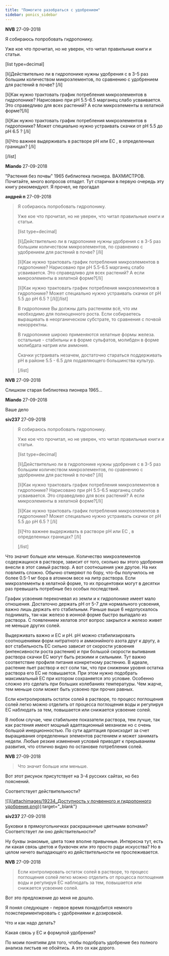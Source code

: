 ```yaml
---
title: "Помогите разобраться с удобрением"
sidebar: ponics_sidebar
---
```


**NVB** 27-09-2018

Я собираюсь попробовать гидропонику. 

Уже кое что прочитал, но не уверен, что читал правильные книги и статьи. 

[list type=decimal]

[li]Действительно ли в гидропонике нужны удобрения с в 3-5 раз большим количеством микроэлементов, по сравнению с удобрением для растений в почве? [/li]

[li]Как нужно трактовать график потребления микроэлементов в гидропонике? Нарисовано при pH 5.5-6.5 марганец слабо усваивается. Это справедливо для всех растений? А если микроэлементы в хелатной форме?[/li]

[li]Как нужно трактовать график потребления микроэлементов в гидропонике? Может специально нужно устраивать скачки от pH 5.5 до pH 6.5 ? [/li]

[li]Что важнее выдерживать в растворе pH или ЕС , в определенных границах? [/li]

[/list]


**Miando** 27-09-2018

"Растения без почвы" 1965 библиотека пионера. ВАХМИСТРОВ. Почитайте, много вопросов отпадет. Тут старички в первую очередь эту книгу рекомендуют. Я прочел, не прогадал


**андрей п** 27-09-2018

> Я собираюсь попробовать гидропонику. 
> 
> Уже кое что прочитал, но не уверен, что читал правильные книги и статьи. 
> 
> [list type=decimal]
> 
> [li]Действительно ли в гидропонике нужны удобрения с в 3-5 раз большим количеством микроэлементов, по сравнению с удобрением для растений в почве? [/li]
> 
> [li]Как нужно трактовать график потребления микроэлементов в гидропонике? Нарисовано при pH 5.5-6.5 марганец слабо усваивается. Это справедливо для всех растений? А если микроэлементы в хелатной форме?[/li]
> 
> [li]Как нужно трактовать график потребления микроэлементов в гидропонике? Может специально нужно устраивать скачки от pH 5.5 до pH 6.5 ? [/li][/list]
> 
> В гидропонике Вы должны дать растениям всё, что им необходимо для полноценного роста. Если собираетесь выращивать в неорганическом субстрате, то сравнения с почвой некорректны. 
> 
> В гидропонике широко применяются хелатные формы железа. остальные - стабильны и в форме сульфатов, молибден в форме молибдата натрия или аммония.
> 
> Скачки устраивать незачем, достаточно стараться поддерживать рН в районе 5.5 - 6.5 для подавляющего большинства культур.
> 
> [/list]



**NVB** 27-09-2018

Слишком старая библиотека пионера 1965... 


**Miando** 27-09-2018

Ваше дело 


**siv237** 27-09-2018

> Я собираюсь попробовать гидропонику. 
> 
> Уже кое что прочитал, но не уверен, что читал правильные книги и статьи. 
> 
> [list type=decimal]
> 
> [li]Действительно ли в гидропонике нужны удобрения с в 3-5 раз большим количеством микроэлементов, по сравнению с удобрением для растений в почве? [/li]
> 
> [li]Как нужно трактовать график потребления микроэлементов в гидропонике? Нарисовано при pH 5.5-6.5 марганец слабо усваивается. Это справедливо для всех растений? А если микроэлементы в хелатной форме?[/li]
> 
> [li]Как нужно трактовать график потребления микроэлементов в гидропонике? Может специально нужно устраивать скачки от pH 5.5 до pH 6.5 ? [/li]
> 
> [li]Что важнее выдерживать в растворе pH или ЕС , в определенных границах? [/li]
> 
> [/list]

Что значит больше или меньше. Количество микроэлементов содержащихся в растворе, зависит от того, сколько вы этого удобрения внесли в этот самый раствор. А вот соотношения уже другое. На них повлиять сложно. Обычно отмеряют по бору, что-бы получилось не более 0.5-1 мг бора в атомном весе на литр раствора. Если микроэлементы в хелатной форме, то их процентовки могут в десятки раз превышать потребные без особых последствий.

График усвоения перекочевал из земли и к гидропонике имеет мало отношения. Достаточно держать pH от 5-7 для нормального усвоения, важно лишь держать его стабильным. Раньше выше 6 недопускалось поднимать, так-как железо в ионной форме быстро выпадало из раствора. С появлением хелатов этот вопрос закрылся и железо живет не меньше других солей.

Выдерживать важно и EC и pH. pH можно стабилизировать соотношениями форм нитратного и аммонийного азота друг к другу, а вот стабильность EC сильно зависит от скорости усвоения (интенсивности роста растения) и при большой скорости выпивания раствора скачки EC могут быть резкими и сильными. Тут важно соответствие профиля питания конкретному растению. В идеале, растение пьет раствор и ест соли так, что при снижении уровня остатка раствора его EC не повышается. При этом нужно подобрать максимальный EC при котором сохраняется это условие. Особенно сложно это сделать при больших колебаниях температуры. Чем жарче, тем меньше соли может быть усвоено при прочих равных.

Если контролировать остаток солей в растворе, то процесс поглощения солей легко можно отделить от процесса поглощения воды и регулируя EC наблюдать за тем, повышается или снижается усвоение солей.

В любом случае, чем стабильнее показатели раствора, тем лучше, так как растения имеют мощный адаптационный механизм но с очень большой инерционностью. По сути адаптация происходит за счет выращивания определенных элементов растением и может занимать недели. Любые резкие изменения условий приводят к прерываниям развития, что отлично видно по остановке потребления солей.


**NVB** 27-09-2018

> Что значит больше или меньше. 

Вот этот рисунок присутствует на 3-4 русских сайтах, но без пояснений. 

Соответствует действительности?

[![](/attachimages/19234_Доступность у почвенного и гидропонного удобрения.png)](https://t.me/ponics_ru_files/19512){:target="_blank"}

**siv237** 27-09-2018

Буковки в прямоугольничках раскрашенные цветными волнами? Соответствует ли оно действительности?

Ну буквы знакомые, цвета тоже вполне привычные. Интересна тут, есть ли какая связь цветов и буквочек или это просто ради искусства? Но в целом ничего выпадающего из действительности не прослеживается.


**NVB** 27-09-2018

> Если контролировать остаток солей в растворе, то процесс поглощения солей легко можно отделить от процесса поглощения воды и регулируя EC наблюдать за тем, повышается или снижается усвоение солей.

 

Вот это предложение до меня не дошло. 

Я понял следующее - первое время понадобится немного поэкспериментировать с удобрениями и дозировкой. 

Что и как надо делать? 

Какая связь у ЕС и формулой удобрения? 

По моим понятиям для того, чтобы подобрать удобрение без полного анализа листьев не обойтись. А это ох как дорого. 


